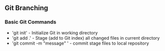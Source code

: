 ## Git Branching

### Basic Git Commands

* 'git init' - Initialize Git in working directory
* 'git add .' - Stage (add to Git index) all changed files in current directory
* 'git commit -m "message" ' - commit stage files to local repository
